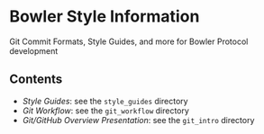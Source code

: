 Bowler Style Information
========================

Git Commit Formats, Style Guides, and more for Bowler Protocol development

Contents
--------

* *Style Guides*: see the `style_guides` directory
* *Git Workflow*: see the `git_workflow` directory
* *Git/GitHub Overview Presentation*: see the `git_intro` directory
